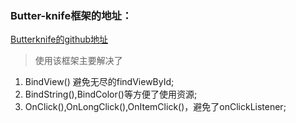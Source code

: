 ### Butter-knife框架的地址：
[Butterknife的github地址](https://github.com/JakeWharton/butterknife)
>使用该框架主要解决了
1. BindView() 避免无尽的findViewById;
2. BindString(),BindColor()等方便了使用资源;
3. OnClick(),OnLongClick(),OnItemClick()，避免了onClickListener;